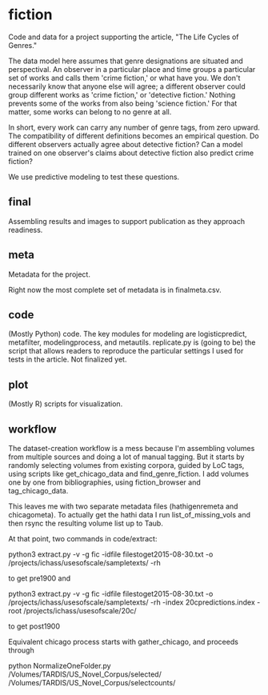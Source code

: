 fiction
=======

Code and data for a project supporting the article, "The Life Cycles of Genres." 

The data model here assumes that genre designations are situated and perspectival. An observer in a particular place and time groups a particular set of works and calls them 'crime fiction,' or what have you. We don't necessarily know that anyone else will agree; a different observer could group different works as 'crime fiction,' or 'detective fiction.' Nothing prevents some of the works from also being 'science fiction.' For that matter, some works can belong to no genre at all.

In short, every work can carry any number of genre tags, from zero upward. The compatibility of different definitions becomes an empirical question. Do different observers actually agree about detective fiction? Can a model trained on one observer's claims about detective fiction also predict crime fiction?

We use predictive modeling to test these questions.

final
----
Assembling results and images to support publication as they approach readiness.

meta
----
Metadata for the project.

Right now the most complete set of metadata is in finalmeta.csv. 

code
----
(Mostly Python) code. The key modules for modeling are logisticpredict, metafilter, modelingprocess, and metautils. replicate.py is (going to be) the script that allows readers to reproduce the particular settings I used for tests in the article. Not finalized yet.

plot
----
(Mostly R) scripts for visualization.

workflow
--------

The dataset-creation workflow is a mess because I'm assembling volumes from multiple sources and doing a lot of manual tagging. But it starts by randomly selecting volumes from existing corpora, guided by LoC tags, using scripts like get_chicago_data and find_genre_fiction. I add volumes one by one from bibliographies, using fiction_browser and tag_chicago_data. 

This leaves me with two separate metadata files (hathigenremeta and chicagometa). To actually get the hathi data I run list_of_missing_vols and then rsync the resulting volume list up to Taub.

At that point, two commands in code/extract:

python3 extract.py -v -g fic -idfile filestoget2015-08-30.txt -o /projects/ichass/usesofscale/sampletexts/ -rh

to get pre1900 and

python3 extract.py -v -g fic -idfile filestoget2015-08-30.txt -o /projects/ichass/usesofscale/sampletexts/ -rh -index 20cpredictions.index -root /projects/ichass/usesofscale/20c/

to get post1900

Equivalent chicago process starts with gather_chicago, and proceeds through 

python NormalizeOneFolder.py /Volumes/TARDIS/US_Novel_Corpus/selected/ /Volumes/TARDIS/US_Novel_Corpus/selectcounts/
